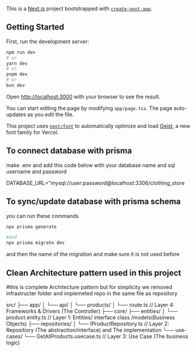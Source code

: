 This is a [Next.js](https://nextjs.org) project bootstrapped with [`create-next-app`](https://nextjs.org/docs/app/api-reference/cli/create-next-app).

## Getting Started

First, run the development server:

```bash
npm run dev
# or
yarn dev
# or
pnpm dev
# or
bun dev
```

Open [http://localhost:3000](http://localhost:3000) with your browser to see the result.

You can start editing the page by modifying `app/page.tsx`. The page auto-updates as you edit the file.

This project uses [`next/font`](https://nextjs.org/docs/app/building-your-application/optimizing/fonts) to automatically optimize and load [Geist](https://vercel.com/font), a new font family for Vercel.

## To connect database with prisma 
make .env and add this code below with your database name and sql username and password 

DATABASE_URL="mysql://user:password@localhost:3306/clothing_store
## To sync/update database with prisma schema

you can run these commands 


```bash
npx prisma generate 

#and
npx prisma migrate dev  
```
and then the name of the migration and make sure it is not used before 

## Clean Architecture pattern used in this project 

#this is complete Architecture pattern but for simplicity we removed infrastructer folder and implemeted repo in the same file as repository



src/
├── app/
│   └── api/
│       └── products/
│           └── route.ts            // Layer 4: Frameworks & Drivers (The Controller)
├── core/
   ├── entities/
   │   └── product.entity.ts       // Layer 1: Entities/ interface class /models(Business Objects)
   ├── repositories/
   │   └── IProductRepository.ts   // Layer 2: Repositiory (The abstraction/interface) and The implementation
   └── use-cases/
     └── GetAllProducts.usecase.ts // Layer 3: Use Case (The business logic)

